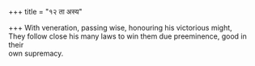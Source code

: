 +++
title = "१२ ता अस्य"

+++
With veneration, passing wise, honouring his victorious might,  
     They follow close his many laws to win them due preeminence, good in their  
     own supremacy.